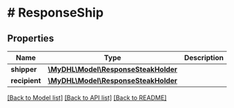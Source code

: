 # # ResponseShip

## Properties

Name | Type | Description | Notes
------------ | ------------- | ------------- | -------------
**shipper** | [**\MyDHL\Model\ResponseSteakHolder**](ResponseSteakHolder.md) |  | 
**recipient** | [**\MyDHL\Model\ResponseSteakHolder**](ResponseSteakHolder.md) |  | 

[[Back to Model list]](../../README.md#documentation-for-models) [[Back to API list]](../../README.md#documentation-for-api-endpoints) [[Back to README]](../../README.md)


